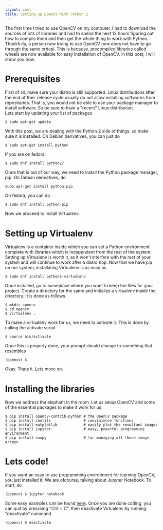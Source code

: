 ```yaml
---
layout: post
title: Setting up OpenCV with Python 2
---
```


The first time I tried to use OpenCV on my computer, I had to download the sources of lots of libraries and had to spend the next 12 hours figuring out how to compile them and then get the whole thing to work with Python. Thankfully, a person now trying to use OpenCV now does not have to go through the same ordeal. This is because, precompiled libraries called wheels are now available for easy installation of OpenCV. In this post, I will show you how.  

# Prerequisites  
First of all, make sure your distro is still supported. Linux distributions after the end of their release cycle usually do not allow installing softwares from repositories. That is, you would not be able to use your package manager to install software. So be sure to have a "recent" Linux distribution.  
Lets start by updating your list of packages  

    $ sudo apt-get update  

With this post, we are dealing with the Python 2 side of things. so make sure it is installed. On Debian derivatives, you can just do  

    $ sudo apt-get install python  

If you are on fedora,  
    
    $ sudo dnf install python27  

Once that is out of our way, we need to install the Python package manager, pip. On Debian derivatives, do  
    
    sudo apt-get install python-pip

On fedora, you can do
    
    $ sudo dnf install python-pip

Now we proceed to install Virtualenv.  

# Setting up Virtualenv  
Virtualenv is a container inside which you can set a Python environment complete with libraries which is independent from the rest of the system. Setting up Virtualenv is worth it, as it won't interfere with the rest of your system and will continue to work after a distro hop. Now that we have pip on our system, installating Virtualenv is as easy as  
    
    $ sudo dnf install python2-virtualenv

Once installed, go to someplace where you want to keep the files for your project. Create a directory for the same and initialize a virtualenv inside the directory. It is done as follows.  
    
    $ mkdir opencv  
    $ cd opencv  
    $ virtualenv .  

To make a virtualenv work for us, we need to activate it. This is done by calling the activate script.  
    
    $ source bin/activate  

Once this is properly done, your prompt should change to something that resembles  
    
    (opencv) $  

Okay. Thats it. Lets move on.  

# Installing the libraries
Now we address the elephant in the room. Let us setup OpenCV and some of the essential packages to make it work for us.  
    
    $ pip install opencv-contrib-python # the OpenCV package  
    $ pip install imutils               # convinience functions  
    $ pip install matplotlib            # easily plot the resultant images  
    $ pip install jupyter               # easy, powerful programming environment
    $ pip install numpy                 # for managing all those image arrays  

# Lets code!  
If you want an easy to use programming environment for learning OpenCV, you just installed it. We are ofcourse, talking about Jupyter Notebook. To start, do  

    (opencv) $ jupyter notebook  

Some easy examples can be found [here](https://github.com/karuvally/cv_workshop). Once you are done coding, you can quit by presssing "Ctrl + C", then deactivate Virtualenv by running "deactivate" command 

    (opencv) $ deactivate

